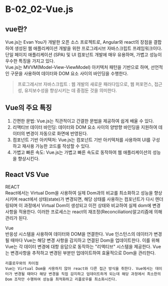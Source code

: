 # B-02_02-Vue.js


## vue란?
<p>
    Vue.js는 Evan You가 개발한 오픈 소스 프로젝트로, Angular와 react의 장점을 결합하여 생성된 웹 애플리케이션 개발을 위한 프로그레시브 자바스크립트 프레임워크이다.<br> 단일 페이지 애플리케이션 (SPA) 및 UI 컴포넌트 개발에 매우 유용하며, 가볍고 성능이 우수한 특징을 가지고 있다. 
    <br>
    Vue.js는 MVVM(Model-View-ViewModel) 아키텍처 패턴을 기반으로 하며, 선언적인 구문을 사용하여 데이터와 DOM 요소 사이의 바인딩을 수행한다.
</p>

> 프로그레시브 자바스크립트 : 웹 개발의 새로운 패러다임으로, 웹 퍼포먼스, 접근성, 유지보수성을 향상시키는 데 중점둔 것을 의미한다.

## Vue의 주요 특징
1. 간편한 문법: Vue.js는 직관적이고 간결한 문법을 제공하여 쉽게 배울 수 있다.
2. 리액티브 데이터 바인딩: 데이터와 DOM 요소 사이의 양방향 바인딩을 지원하여 데이터의 변경이 자동으로 화면에 반영된다.
3. 컴포넌트 기반 아키텍처: Vue.js는 컴포넌트 기반 아키텍처를 사용하여 UI를 구성하고 재사용 가능한 코드를 작성할 수 있다.
4. 가볍고 빠른 속도: Vue.js는 가볍고 빠른 속도로 동작하여 웹 애플리케이션의 성능을 향상시킨다.



## React VS Vue
<p>
    REACT <br>
    React에서는 Virtual Dom을 사용하여 실제 Dom과의 비교를 최소화하고 성능을 향상시키며 react에서 상태(state)가 변경되면, 해당 상태를 사용하는 컴포넌트가 다시 렌더링되며 이 과정에서 Virtual Dom이 생성되고 이전 상태와 비교하여 실제 dom에 변경 사항을 적용한다. 이러한 프로세스는 react의 재조정(Reconciliation)알고리즘에 의해 관리가 된다.
</p>
<p>
    Vue <br>
    반응성 시스템을 사용하여 데이터와 DOM을 연결한다. Vue 인스턴스의 데이터가 변경될 때마다 Vue는 해당 변경 사항을 감지하고 연결된 Dom을 업데이트한다. 이를 위해 Vue는 각 데이터 변경에 대항 응답으로 동작하는 "리액티브" 시스템을 제공한다. Vue는 변경사항을 추적하고 변경된 부분만 업데이트하여 효율적으로 Dom을 관리한다.

    리플로우와의 차이점
    Vue는 Virtual Dom을 사용하지 않아 react와 다른 접근 방식을 취한다. Vue에서는 데이터가 변경될 때마다 해당 변경을 직접 감지하고 업데이트하게 되는데 해당 과정에서 최소한의 Dom 조작만 수행하여 성능을 최적화하고 리플로우를 최소화시킨다.
</p>